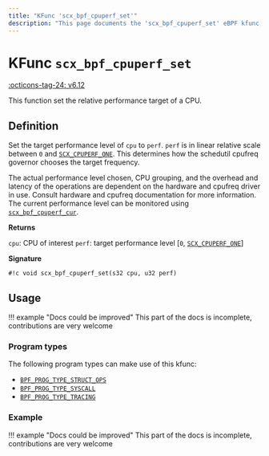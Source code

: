 ```yaml
---
title: "KFunc 'scx_bpf_cpuperf_set'"
description: "This page documents the 'scx_bpf_cpuperf_set' eBPF kfunc, including its definition, usage, program types that can use it, and examples."
---
```

# KFunc `scx_bpf_cpuperf_set`

<!-- [FEATURE_TAG](scx_bpf_cpuperf_set) -->
[:octicons-tag-24: v6.12](https://github.com/torvalds/linux/commit/d86adb4fc0655a0867da811d000df75d2a325ef6)
<!-- [/FEATURE_TAG] -->

This function set the relative performance target of a CPU.

## Definition

Set the target performance level of `cpu` to `perf`. `perf` is in linear relative scale between `0` and [`SCX_CPUPERF_ONE`](https://elixir.bootlin.com/linux/v6.13.4/source/kernel/sched/ext.c#L20). This determines how the schedutil <nospell>cpufreq</nospell> governor chooses the target frequency.

The actual performance level chosen, CPU grouping, and the overhead and latency of the operations are dependent on the hardware and <nospell>cpufreq</nospell> driver in use. Consult hardware and <nospell>cpufreq</nospell> documentation for more information. The current performance level can be monitored using [`scx_bpf_cpuperf_cur`](scx_bpf_cpuperf_cur.md).

**Returns**

`cpu`: CPU of interest
`perf`: target performance level [`0`, [`SCX_CPUPERF_ONE`](https://elixir.bootlin.com/linux/v6.13.4/source/kernel/sched/ext.c#L20)]

**Signature**

<!-- [KFUNC_DEF] -->
`#!c void scx_bpf_cpuperf_set(s32 cpu, u32 perf)`
<!-- [/KFUNC_DEF] -->

## Usage

!!! example "Docs could be improved"
    This part of the docs is incomplete, contributions are very welcome

### Program types

The following program types can make use of this kfunc:

<!-- [KFUNC_PROG_REF] -->
- [`BPF_PROG_TYPE_STRUCT_OPS`](../program-type/BPF_PROG_TYPE_STRUCT_OPS.md)
- [`BPF_PROG_TYPE_SYSCALL`](../program-type/BPF_PROG_TYPE_SYSCALL.md)
- [`BPF_PROG_TYPE_TRACING`](../program-type/BPF_PROG_TYPE_TRACING.md)
<!-- [/KFUNC_PROG_REF] -->

### Example

!!! example "Docs could be improved"
    This part of the docs is incomplete, contributions are very welcome

